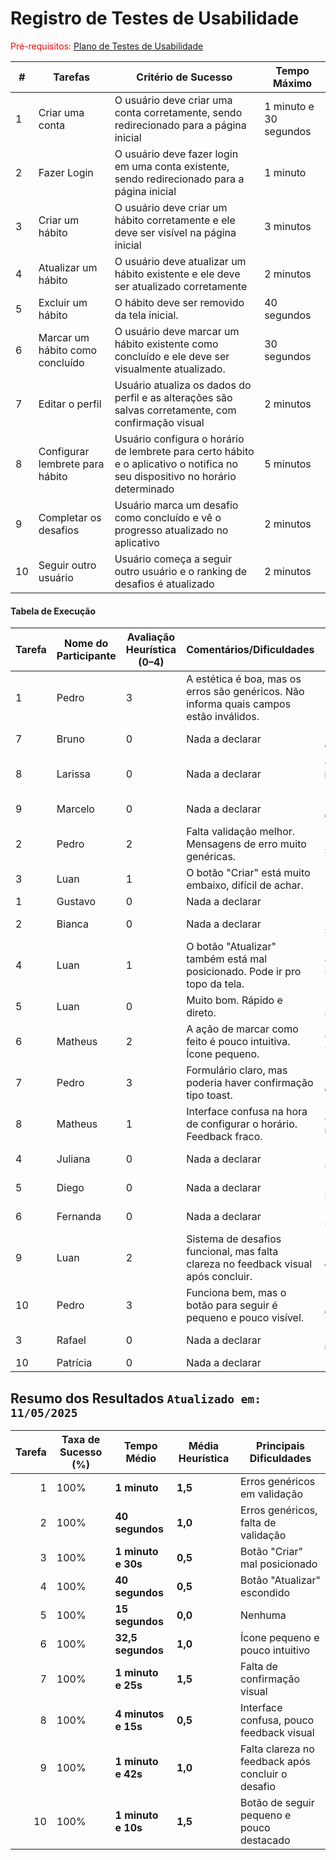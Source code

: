 # Registro de Testes de Usabilidade
<span style="color:red">Pré-requisitos: <a href="10-Plano de Testes de Usabilidade.md"> Plano de Testes de Usabilidade</a></span>

| # | Tarefas                                                               | Critério de Sucesso                        | Tempo Máximo |
|---|------------------------------------------------------------------------|--------------------------------------------|--------------|
| 1 | Criar uma conta | O usuário deve criar uma conta corretamente, sendo redirecionado para a página inicial | 1 minuto e 30 segundos   |
| 2 | Fazer Login | O usuário deve fazer login em uma conta existente, sendo redirecionado para a página inicial | 1 minuto |
| 3 | Criar um hábito | O usuário deve criar um hábito corretamente e ele deve ser visível na página inicial | 3 minutos    |
| 4 | Atualizar um hábito | O usuário deve atualizar um hábito existente e ele deve ser atualizado corretamente | 2 minutos    |
| 5 | Excluir um hábito | O hábito deve ser removido da tela inicial. | 40 segundos |
|6|	Marcar um hábito como concluído	|O usuário deve marcar um hábito existente como concluído e ele deve ser visualmente atualizado.	|30 segundos|
|7|	Editar o perfil	|Usuário atualiza os dados do perfil e as alterações são salvas corretamente, com confirmação visual	|2 minutos|
|8|	Configurar lembrete para hábito	|Usuário configura o horário de lembrete para certo hábito e o aplicativo o notifica no seu dispositivo no horário determinado	|5 minutos|
|9|	Completar os desafios	|Usuário marca um desafio como concluído e vê o progresso atualizado no aplicativo|	2 minutos|
|10|	Seguir outro usuário	|Usuário começa a seguir outro usuário e o ranking de desafios é atualizado|	2 minutos|

#### Tabela de Execução

| Tarefa | Nome do Participante | Avaliação Heurística (0–4) | Comentários/Dificuldades                                                                | Tempo Gasto    |
| ------ | -------------------- | -------------------------- | --------------------------------------------------------------------------------------- | -------------- |
| 1      | Pedro                | 3                          | A estética é boa, mas os erros são genéricos. Não informa quais campos estão inválidos. | 1 minuto       |
| 7      | Bruno     | 0                          | Nada a declarar                        | 1 minuto e 20s  |
| 8      | Larissa   | 0                          | Nada a declarar                        | 4 minutos e 30s |
| 9      | Marcelo    | 0                          | Nada a declarar                        | 1 minuto e 45s  |
| 2      | Pedro                | 2                          | Falta validação melhor. Mensagens de erro muito genéricas.                              | 30 segundos    |
| 3      | Luan                 | 1                          | O botão "Criar" está muito embaixo, difícil de achar.                                   | 1 minuto       |
| 1      | Gustavo      | 0                          | Nada a declarar                        | 1 minuto        |
| 2      | Bianca      | 0                          | Nada a declarar                        | 50 segundos     |
| 4      | Luan                 | 1                          | O botão "Atualizar" também está mal posicionado. Pode ir pro topo da tela.              | 45 segundos    |
| 5      | Luan                 | 0                          | Muito bom. Rápido e direto.                                                             | 10 segundos    |
| 6      | Matheus              | 2                          | A ação de marcar como feito é pouco intuitiva. Ícone pequeno.                           | 40 segundos    |
| 7      | Pedro                | 3                          | Formulário claro, mas poderia haver confirmação tipo toast.                             | 1 minuto e 30s |
| 8      | Matheus              | 1                          | Interface confusa na hora de configurar o horário. Feedback fraco.                      | 4 minutos      |
| 4      | Juliana        | 0                          | Nada a declarar                        | 35 segundos     |
| 5      | Diego       | 0                          | Nada a declarar                        | 20 segundos     |
| 6      | Fernanda     | 0                          | Nada a declarar                        | 25 segundos     |
| 9      | Luan                 | 2                          | Sistema de desafios funcional, mas falta clareza no feedback visual após concluir.      | 1 minuto e 40s |
| 10     | Pedro                | 3                          | Funciona bem, mas o botão para seguir é pequeno e pouco visível.                        | 1 minuto e 20s |
| 3      | Rafael      | 0                          | Nada a declarar                        | 2 minutos       |
| 10     | Patrícia      | 0                          | Nada a declarar                        | 1 minuto        |



## Resumo dos Resultados `Atualizado em: 11/05/2025`

| **Tarefa** | **Taxa de Sucesso (%)** | **Tempo Médio**     | **Média Heurística** | **Principais Dificuldades**                       |
| ---------: | ----------------------- | ------------------- | -------------------- | ------------------------------------------------- |
|          1 | 100%                    | **1 minuto**        | **1,5**              | Erros genéricos em validação                      |
|          2 | 100%                    | **40 segundos**     | **1,0**              | Erros genéricos, falta de validação               |
|          3 | 100%                    | **1 minuto e 30s**  | **0,5**              | Botão "Criar" mal posicionado                     |
|          4 | 100%                    | **40 segundos**     | **0,5**              | Botão "Atualizar" escondido                       |
|          5 | 100%                    | **15 segundos**     | **0,0**              | Nenhuma                                           |
|          6 | 100%                    | **32,5 segundos**   | **1,0**              | Ícone pequeno e pouco intuitivo                   |
|          7 | 100%                    | **1 minuto e 25s**  | **1,5**              | Falta de confirmação visual                       |
|          8 | 100%                    | **4 minutos e 15s** | **0,5**              | Interface confusa, pouco feedback visual          |
|          9 | 100%                    | **1 minuto e 42s**  | **1,0**              | Falta clareza no feedback após concluir o desafio |
|         10 | 100%                    | **1 minuto e 10s**  | **1,5**              | Botão de seguir pequeno e pouco destacado         |

